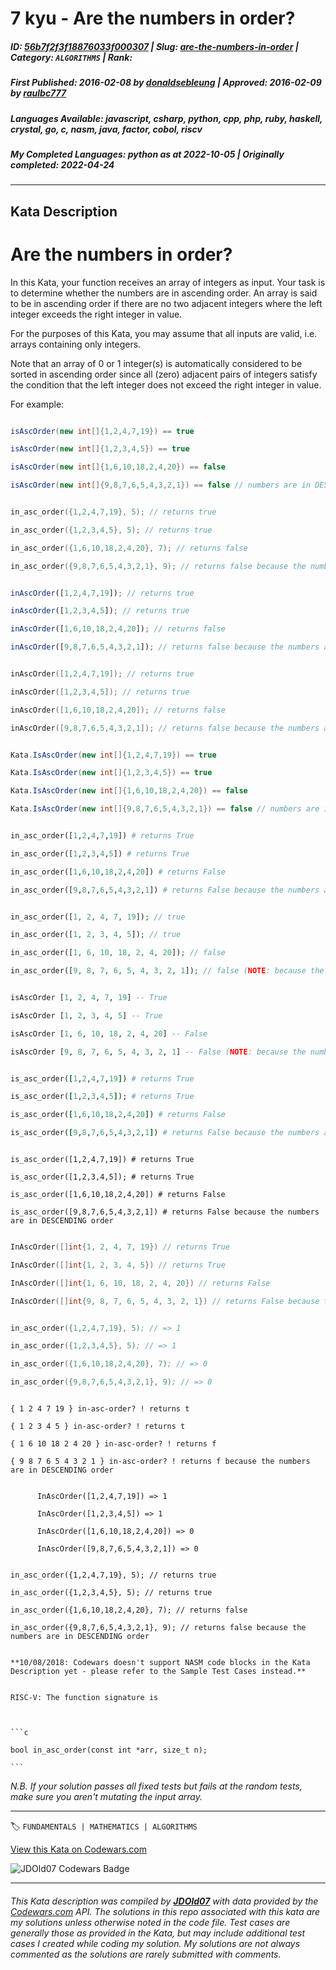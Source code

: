# 7 kyu - Are the numbers in order?

##### **ID**: [56b7f2f3f18876033f000307](https://www.codewars.com/kata/56b7f2f3f18876033f000307) | **Slug**: [are-the-numbers-in-order](https://www.codewars.com/kata/56b7f2f3f18876033f000307) | **Category**: `ALGORITHMS` | **Rank**: <span style="color:white">7 kyu</span>

##### **First Published**: 2016-02-08 ***by*** [donaldsebleung](https://www.codewars.com/users/donaldsebleung) | **Approved**: 2016-02-09 ***by*** [raulbc777](https://www.codewars.com/users/raulbc777)

##### **Languages Available**: javascript, csharp, python, cpp, php, ruby, haskell, crystal, go, c, nasm, java, factor, cobol, riscv

##### **My Completed Languages**: python ***as at*** 2022-10-05 | **Originally completed**: 2022-04-24

---

## Kata Description


# Are the numbers in order?



In this Kata, your function receives an array of integers as input.  Your task is to determine whether the numbers are in ascending order.  An array is said to be in ascending order if there are no two adjacent integers where the left integer exceeds the right integer in value.



For the purposes of this Kata, you may assume that all inputs are valid, i.e. arrays containing only integers.



Note that an array of 0 or 1 integer(s) is automatically considered to be sorted in ascending order since all (zero) adjacent pairs of integers satisfy the condition that the left integer does not exceed the right integer in value.



For example:



```java

isAscOrder(new int[]{1,2,4,7,19}) == true

isAscOrder(new int[]{1,2,3,4,5}) == true

isAscOrder(new int[]{1,6,10,18,2,4,20}) == false

isAscOrder(new int[]{9,8,7,6,5,4,3,2,1}) == false // numbers are in DESCENDING order

```

```c

in_asc_order({1,2,4,7,19}, 5); // returns true

in_asc_order({1,2,3,4,5}, 5); // returns true

in_asc_order({1,6,10,18,2,4,20}, 7); // returns false

in_asc_order({9,8,7,6,5,4,3,2,1}, 9); // returns false because the numbers are in DESCENDING order

```

```javascript

inAscOrder([1,2,4,7,19]); // returns true

inAscOrder([1,2,3,4,5]); // returns true

inAscOrder([1,6,10,18,2,4,20]); // returns false

inAscOrder([9,8,7,6,5,4,3,2,1]); // returns false because the numbers are in DESCENDING order

```

```cpp

inAscOrder([1,2,4,7,19]); // returns true

inAscOrder([1,2,3,4,5]); // returns true

inAscOrder([1,6,10,18,2,4,20]); // returns false

inAscOrder([9,8,7,6,5,4,3,2,1]); // returns false because the numbers are in DESCENDING order

```

```csharp

Kata.IsAscOrder(new int[]{1,2,4,7,19}) == true

Kata.IsAscOrder(new int[]{1,2,3,4,5}) == true

Kata.IsAscOrder(new int[]{1,6,10,18,2,4,20}) == false

Kata.IsAscOrder(new int[]{9,8,7,6,5,4,3,2,1}) == false // numbers are in DESCENDING order

```

```python

in_asc_order([1,2,4,7,19]) # returns True

in_asc_order([1,2,3,4,5]) # returns True

in_asc_order([1,6,10,18,2,4,20]) # returns False

in_asc_order([9,8,7,6,5,4,3,2,1]) # returns False because the numbers are in DESCENDING order

```

```php

in_asc_order([1, 2, 4, 7, 19]); // true

in_asc_order([1, 2, 3, 4, 5]); // true

in_asc_order([1, 6, 10, 18, 2, 4, 20]); // false

in_asc_order([9, 8, 7, 6, 5, 4, 3, 2, 1]); // false (NOTE: because the numbers are in DESCENDING order, not ascending order)

```

```haskell

isAscOrder [1, 2, 4, 7, 19] -- True

isAscOrder [1, 2, 3, 4, 5] -- True

isAscOrder [1, 6, 10, 18, 2, 4, 20] -- False

isAscOrder [9, 8, 7, 6, 5, 4, 3, 2, 1] -- False (NOTE: because the numbers are in DESCENDING order, not ascending order)

```

```ruby

is_asc_order([1,2,4,7,19]) # returns True

is_asc_order([1,2,3,4,5]); # returns True

is_asc_order([1,6,10,18,2,4,20]) # returns False

is_asc_order([9,8,7,6,5,4,3,2,1]) # returns False because the numbers are in DESCENDING order

```

```crystal

is_asc_order([1,2,4,7,19]) # returns True

is_asc_order([1,2,3,4,5]); # returns True

is_asc_order([1,6,10,18,2,4,20]) # returns False

is_asc_order([9,8,7,6,5,4,3,2,1]) # returns False because the numbers are in DESCENDING order

```

```go

InAscOrder([]int{1, 2, 4, 7, 19}) // returns True

InAscOrder([]int{1, 2, 3, 4, 5}) // returns True

InAscOrder([]int{1, 6, 10, 18, 2, 4, 20}) // returns False

InAscOrder([]int{9, 8, 7, 6, 5, 4, 3, 2, 1}) // returns False because the numbers are in DESCENDING order

```

```nasm

in_asc_order({1,2,4,7,19}, 5); // => 1

in_asc_order({1,2,3,4,5}, 5); // => 1

in_asc_order({1,6,10,18,2,4,20}, 7); // => 0

in_asc_order({9,8,7,6,5,4,3,2,1}, 9); // => 0

```

```factor

{ 1 2 4 7 19 } in-asc-order? ! returns t

{ 1 2 3 4 5 } in-asc-order? ! returns t

{ 1 6 10 18 2 4 20 } in-asc-order? ! returns f

{ 9 8 7 6 5 4 3 2 1 } in-asc-order? ! returns f because the numbers are in DESCENDING order

```

```cobol

      InAscOrder([1,2,4,7,19]) => 1

      InAscOrder([1,2,3,4,5]) => 1

      InAscOrder([1,6,10,18,2,4,20]) => 0

      InAscOrder([9,8,7,6,5,4,3,2,1]) => 0

```

```riscv

in_asc_order({1,2,4,7,19}, 5); // returns true

in_asc_order({1,2,3,4,5}, 5); // returns true

in_asc_order({1,6,10,18,2,4,20}, 7); // returns false

in_asc_order({9,8,7,6,5,4,3,2,1}, 9); // returns false because the numbers are in DESCENDING order

```



~~~if:nasm

**10/08/2018: Codewars doesn't support NASM code blocks in the Kata Description yet - please refer to the Sample Test Cases instead.**

~~~



~~~if:riscv

RISC-V: The function signature is



```c

bool in_asc_order(const int *arr, size_t n);

```

~~~



*N.B. If your solution passes all fixed tests but fails at the random tests, make sure you aren't mutating the input array.*

---


🏷 `FUNDAMENTALS | MATHEMATICS | ALGORITHMS`


[View this Kata on Codewars.com](https://www.codewars.com/kata/56b7f2f3f18876033f000307)

![](https://www.codewars.com/users/jdold07/badges/large "JDOld07 Codewars Badge")

---

###### *This Kata description was compiled by [**JDOld07**](https://tpstech.dev) with data provided by the [Codewars.com](https://www.codewars.com) API.  The solutions in this repo associated with this kata are my solutions unless otherwise noted in the code file.  Test cases are generally those as provided in the Kata, but may include additional test cases I created while coding my solution.  My solutions are not always commented as the solutions are rarely submitted with comments.*
